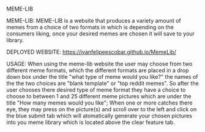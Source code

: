 MEME-LIB

MEME-LIB:
 MEME-LIB is a website that produces a variety amount of memes from a choice of two formats in which is depending on the consumers liking, once your desired memes are chosen it will save to your library.

DEPLOYED WEBSITE: 
https://ivanfelipeescobar.github.io/MemeLib/

USAGE: 
When using the meme-lib website the user may choose from two different meme formats, which the different formats are placed in a drop down box under the title "what type of meme would you like?" the names of the the two choices are "blank template" or "top reddit memes". So after the user chooses there desired type of meme format they have a choice to choose to between 1 and 25 different meme pictures which are under the title "How many memes would you like"; When one or more catches there eye, they may press on the picture(s) and scroll over to the left and click on the blue submit tab which will atomatically generate your chosen pictures into you meme library which is located above the clear feature tab.

